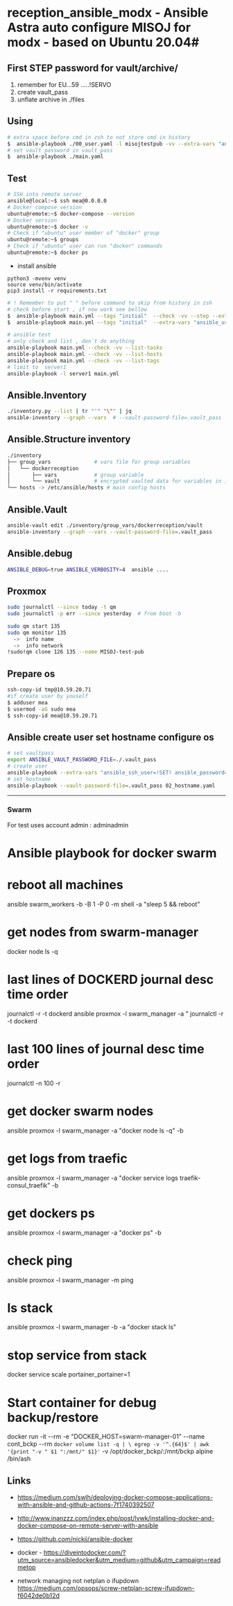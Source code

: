 # reception_ansible_modx - Ansible Astra auto configure MISOJ for modx - based on Ubuntu 20.04#

## First STEP password for vault/archive/
1. remember for EU...59 .....!SERVO
2. create vault_pass
3. unflate archive in ./files


## Using
```Bash
# extra space before cmd in zsh to not store cmd in history
$  ansible-playbook ./00_user.yaml -l misojtestpub -vv --extra-vars "ansible_ssh_user=!SET! ansible_password=!SET!  ansible_become_pass=!SET!"
# set vault password in vault_pass
$  ansible-playbook ./main.yaml
```
 
## Test
```bash
# SSH into remote server
ansible@local:~$ ssh mea@0.0.0.0
# Docker compose version
ubuntu@remote:~$ docker-compose --version
# Docker version
ubuntu@remote:~$ docker -v 
# Check if "ubuntu" user member of "docker" group
ubuntu@remote:~$ groups
# Check if "ubuntu" user can run "docker" commands
ubuntu@remote:~$ docker ps
```

 * install ansible
```
python3 -mvenv venv
source venv/bin/activate
pip3 install -r requirements.txt
```

```bash
# ! Remember to put " " before command to skip from history in zsh
# check before start , if now work see bellow
$  ansible-playbook main.yml --tags "initial"  --check -vv --step --extra-vars "ansible_user=tmp ansible_become_pass=!set!" 
$  ansible-playbook main.yml --tags "initial"  --extra-vars "ansible_user=tmp ansible_become_pass=!SET!" # create user
```

```bash
# ansible test
# only check and list , don`t do anything
ansible-playbook main.yml --check -vv --list-tasks
ansible-playbook main.yml --check -vv --list-hosts
ansible-playbook main.yml --check -vv --list-tags
# limit to  server1
ansible-playbook -l server1 main.yml 
```

## Ansible.Inventory
```bash
./inventory.py --list | tr "'" "\"" | jq
ansible-inventory --graph --vars  # --vault-password-file=.vault_pass   # ordinary in 
```

## Ansible.Structure inventory
```bash
./inventory
├── group_vars              # vars file for group variables
│   └── dockerreception
│       ├── vars            # group variable
│       └── vault           # encrypted vaulted data for variables in inventory
└── hosts -> /etc/ansible/hosts # main config hosts
```



## Ansible.Vault
```bash
ansible-vault edit ./inventory/group_vars/dockerreception/vault
ansible-inventory --graph --vars --vault-password-file=.vault_pass
```
## Ansible.debug
```bash
ANSIBLE_DEBUG=true ANSIBLE_VERBOSITY=4  ansible ....
```

## Proxmox
```bash
sudo journalctl --since today -t qm
sudo journalctl -p err --since yesterday  # from boot -b

sudo qm start 135
sudo qm monitor 135
  ->  info name
  ->  info network
!sudo!qm clone 126 135 --name MISOJ-test-pub
```

## Prepare os
```bash
ssh-copy-id tmp@10.59.20.71
#if create user by youself
$ adduser mea
$ usermod -aG sudo mea
$ ssh-copy-id mea@10.59.20.71
```


## Ansible create user set hostname configure os
```bash
# set vaultpass
export ANSIBLE_VAULT_PASSWORD_FILE=./.vault_pass
# create user
ansible-playbook --extra-vars "ansible_ssh_user=!SET! ansible_password=!SET!  ansible_become_pass=!SET!"  --vault-password-file=.vault_pass 00_user.yaml
# set hostname
ansible-playbook --vault-password-file=.vault_pass 02_hostname.yaml

```

---


### Swarm ###

  For test uses account
  admin : adminadmin


# Ansible playbook for docker swarm

# reboot all machines
 ansible swarm_workers  -b -B 1 -P 0 -m shell -a "sleep 5 && reboot"

# get nodes from swarm-manager
 docker node ls -q

#  last lines of DOCKERD journal desc time order 
 journalctl  -r -t dockerd
 ansible proxmox -l swarm_manager -a " journalctl  -r -t dockerd 

# last 100 lines of journal desc time order 
 journalctl -n 100 -r

# get docker swarm nodes
 ansible  proxmox  -l swarm_manager -a "docker node ls -q" -b

# get logs from traefic
 ansible  proxmox  -l swarm_manager -a "docker service logs traefik-consul_traefik" -b

# get dockers ps
 ansible  proxmox  -l swarm_manager -a "docker ps" -b

# check ping
  ansible proxmox -l swarm_manager -m ping

# ls stack
  ansible proxmox -l swarm_manager -b -a  "docker stack ls"

# stop service from stack
  docker service scale portainer_portainer=1

# Start container for debug backup/restore 
 docker run -it --rm -e "DOCKER_HOST=swarm-manager-01" --name cont_bckp --rm `docker volume list -q | \
 egrep -v '^.{64}$' | awk '{print "-v " $1 ":/mnt/" $1}'` -v /opt/docker_bckp/:/mnt/bckp  alpine /bin/ash





 ## Links
   - https://medium.com/swlh/deploying-docker-compose-applications-with-ansible-and-github-actions-7f1740392507
   - http://www.inanzzz.com/index.php/post/lvwk/installing-docker-and-docker-compose-on-remote-server-with-ansible
   - https://github.com/nickjj/ansible-docker


 - docker - https://diveintodocker.com/?utm_source=ansibledocker&utm_medium=github&utm_campaign=readmetop

 - network managing not netplan o ifupdown https://medium.com/opsops/screw-netplan-screw-ifupdown-f6042de0b12d